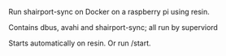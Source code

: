 Run shairport-sync on Docker on a raspberry pi using resin.

Contains dbus, avahi and shairport-sync; all run by superviord

Starts automatically on resin.  Or run /start.